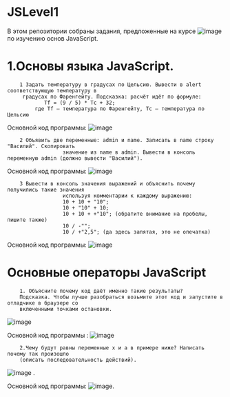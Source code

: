 # JSLevel1
В этом репозитории собраны задания, предложенные на курсе ![image](https://user-images.githubusercontent.com/87894035/151812209-e8457968-fd43-4d1e-bceb-07cac0335db6.png) по изучению основ JavaScript. 



# 1.Основы языка JavaScript. 
        1 Задать температуру в градусах по Цельсию. Вывести в alert соответствующую температуру в
         градусах по Фаренгейту. Подсказка: расчёт идёт по формуле:
                Tf = (9 / 5) * Tc + 32;
             где Tf – температура по Фаренгейту, Tc – температура по Цельсию
            

Основной код программы:
![image](https://user-images.githubusercontent.com/87894035/152173358-eba30cd3-51e5-43b9-ad25-071b41eb2497.png)
            
        2 Объявить две переменные: admin и name. Записать в name строку "Василий". Скопировать
                      значение из name в admin. Вывести в консоль переменную admin (должно вывести "Василий"). 

Основной код программы:
![image](https://user-images.githubusercontent.com/87894035/152174267-e360665f-e2c3-49c8-ad5b-630546c2ab61.png)

        3 Вывести в консоль значения выражений и объяснить почему получились такие значения
                      используя комментарии к каждому выражению:
                      10 + 10 + "10";
                      10 + "10" + 10;
                      10 + 10 + +"10"; (обратите внимание на пробелы, пишите также)
                      10 / -"";
                      10 / +"2,5"; (да здесь запятая, это не опечатка)
              
Основной код программы:
![image](https://user-images.githubusercontent.com/87894035/152174742-20a2efb3-a86e-45ca-8901-667126bda559.png)

# Основные операторы JavaScript

        1. Объясните почему код даёт именно такие результаты?
        Подсказка. Чтобы лучше разобраться возьмите этот код и запустите в отладчике в браузере со
        включенными точками остановки.
![image](https://user-images.githubusercontent.com/87894035/152176572-40e9b563-3e05-4eed-98b9-08e475e34603.png)

Основной код программы : 
![image](https://user-images.githubusercontent.com/87894035/152176852-6910ffea-0516-442c-8210-fd983819450d.png)

        2.Чему будут равны переменные x и a в примере ниже? Написать почему так произошло
        (описать последовательность действий).
![image](https://user-images.githubusercontent.com/87894035/152177274-0e2217c2-afa6-464a-b073-44fc392135ef.png) .

Основной код программы:
![image](https://user-images.githubusercontent.com/87894035/152177368-2ef8f578-2b30-4b29-a5fd-3eb975ddc5c5.png).




